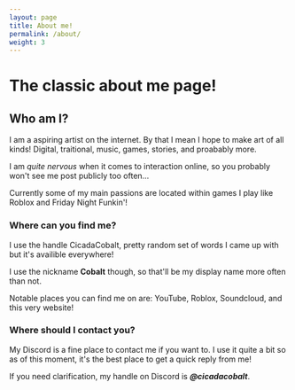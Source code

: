 ```yaml
---
layout: page
title: About me!
permalink: /about/
weight: 3
---
```

# The classic about me page!

## Who am I?
I am a aspiring artist on the internet. By that I mean I hope to make art of all kinds! Digital, traitional, music, games, stories, and proabably more.

I am _quite nervous_ when it comes to interaction online, so you probably won't see me post publicly too often...

Currently some of my main passions are located within games I play like Roblox and Friday Night Funkin'!

### Where can you find me?
I use the handle CicadaCobalt, pretty random set of words I came up with but it's availible everywhere!

I use the nickname **Cobalt** though, so that'll be my display name more often than not.

Notable places you can find me on are: YouTube, Roblox, Soundcloud, and this very website!

### Where should I contact you?
My Discord is a fine place to contact me if you want to. I use it quite a bit so as of this moment, it's the best place to get a quick reply from me!

If you need clarification, my handle on Discord is _**@cicadacobalt**_.
